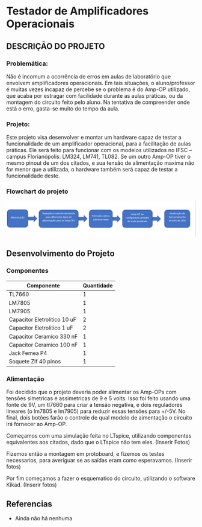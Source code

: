 # Testador de Amplificadores Operacionais

## DESCRIÇÃO DO PROJETO

### Problemática:
Não é incomum a ocorrência de erros em aulas de laboratório que envolvem amplificadores operacionais. Em tais situações, o aluno/professor é muitas vezes incapaz de percebe se o problema é do Amp-OP utilizado, que acaba por estragar com facilidade durante as aulas práticas, ou da montagem do circuito feito pelo aluno. Na tentativa de compreender onde está o erro, gasta-se muito do tempo da aula.

### Projeto:
Este projeto visa desenvolver e montar um hardware capaz de testar a funcionalidade de um amplificador operacional, para a facilitação de aulas práticas. Ele será feito para funcionar com os modelos utilizados no IFSC – campus Florianópolis: LM324, LM741, TL082. Se um outro Amp-OP tiver o mesmo pinout de um dos citados, e sua tensão de alimentação maxima não for menor que a utilizada, o hardware também será capaz de testar a funcionalidade deste.

### Flowchart do projeto
![FlowChart](./Imagens/FlowChart.png)

## Desenvolvimento do Projeto

### Componentes
Componente                   | Quantidade
---------------------------  |-------------------
TL7660                       | 1
LM7805                       | 1
LM7905                       | 1
Capacitor Eletrolitico 10 uF | 2
Capacitor Eletrolitico 1 uF  | 2
Capacitor Ceramico 330 nF    | 1
Capacitor Ceramico 100 nF    | 1
Jack Femea P4                | 1
Soquete Zif 40 pinos         | 1

### Alimentação
Foi decidido que o projeto deveria poder alimentar os Amp-OPs com tensões simetricas e assimetricas de 9 e 5 volts. Isso foi feito usando uma fonte de 9V, um tl7660 para criar a tensão negativa, e dois reguladores lineares (o lm7805 e lm7905) para reduzir essas tensões para +/-5V. No final, dois botões farão o controle de qual modelo de aimentação o circuito irá fornecer ao Amp-OP.

Começamos com uma simulação feita no LTspice, utilizando componentes equivalentes aos citados, dado que o LTspice não tem eles.
(Inserir Fotos)

Fizemos então a montagem em protoboard, e fizemos os testes necessarios, para averiguar se as saídas eram como esperavamos.
(Inserir fotos)

Por fim começamos a fazer o esquematico do circuito, utilizando o software Kikad.
(Inserir fotos)

## Referencias
- Ainda não há nenhuma
